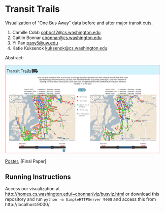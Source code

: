 Transit Trails
===============
Visualization of "One Bus Away" data before and after major transit cuts.

1. Camille Cobb cobbc12@cs.washington.edu
2. Caitlin Bonnar  cbonnar@cs.washington.edu
3. Yi Pan  pany5@uw.edu
4. Katie Kuksenok kuksenok@cs.washington.edu

Abstract: 

![Overview](https://github.com/CSE512-14W/fp-cobbc12-cbonnar-pany5-kuksenok/raw/master/FinalVersion.png)

[Poster](https://github.com/CSE512-14W/fp-cobbc12-cbonnar-pany5-kuksenok/raw/master/poster/TransitTrails_poster.pdf),
[Final Paper]

## Running Instructions

Access our visualization at http://homes.cs.washington.edu/~cbonnar/viz/busviz.html or download this repository and run `python -m SimpleHTTPServer 9000` and access this from http://localhost:9000/.
